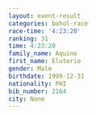 ```yaml
---
layout: event-result 
categories: bohol-race 
race-time: '4:23:20'
ranking: 31
time: 4:23:20
family_name: Aquino
first_name: Eluterio
gender: Male
birthdate: 1999-12-31
nationality: PHI
bib_number: 2164
city: None
---
```

